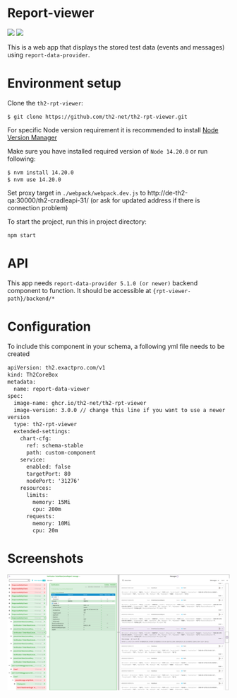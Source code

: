 # Report-viewer
![](https://img.shields.io/github/package-json/v/th2-net/th2-rpt-viewer)
![](https://img.shields.io/github/workflow/status/th2-net/th2-rpt-viewer/build%20&%20publish%20release%20image%20to%20ghcr.io)

This is a web app that displays the stored test data (events and messages) using `report-data-provider`. 

# Environment setup

Clone the `th2-rpt-viewer`:

```shell
$ git clone https://github.com/th2-net/th2-rpt-viewer.git 
```

For specific Node version requirement it is recommended to install [Node Version Manager](https://github.com/nvm-sh/nvm#installing-and-updating)

Make sure you have installed required version of `Node 14.20.0` or run following:
```shell
$ nvm install 14.20.0
$ nvm use 14.20.0
```

Set proxy target in `./webpack/webpack.dev.js` to http://de-th2-qa:30000/th2-cradleapi-31/ (or ask for updated address if there is connection problem)

To start the project, run this in project directory:
```shell
npm start
```


# API
This app needs `report-data-provider 5.1.0 (or newer)` backend component to function. It should be accessible at `{rpt-viewer-path}/backend/*`

# Configuration
To include this component in your schema, a following yml file needs to be created
```
apiVersion: th2.exactpro.com/v1
kind: Th2CoreBox
metadata:
  name: report-data-viewer
spec:
  image-name: ghcr.io/th2-net/th2-rpt-viewer
  image-version: 3.0.0 // change this line if you want to use a newer version
  type: th2-rpt-viewer
  extended-settings:
    chart-cfg:
      ref: schema-stable
      path: custom-component
    service:
      enabled: false
      targetPort: 80
      nodePort: '31276'
    resources:
      limits:
        memory: 15Mi
        cpu: 200m
      requests:
        memory: 10Mi
        cpu: 20m

```


# Screenshots
![picture](screenshot.png)
